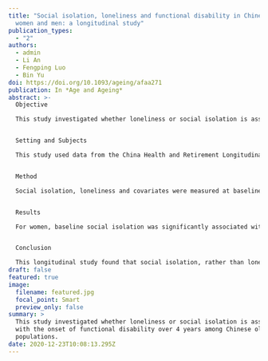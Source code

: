 ```yaml
---
title: "Social isolation, loneliness and functional disability in Chinese older
  women and men: a longitudinal study"
publication_types:
  - "2"
authors:
  - admin
  - Li An
  - Fengping Luo
  - Bin Yu
doi: https://doi.org/10.1093/ageing/afaa271
publication: In *Age and Ageing*
abstract: >-
  Objective

  This study investigated whether loneliness or social isolation is associated with the onset of functional disability over 4 years among Chinese older populations.


  Setting and Subjects

  This study used data from the China Health and Retirement Longitudinal Study (CHARLS). Functional status was assessed by activities of daily living (ADL) and instrumental activities of daily living (IADL). Analyses were conducted with data from two waves (2011 and 2015) and were restricted to those respondents aged 50 and older and free of functional disability at baseline [n = 5,154, mean age (SD) = 60.72 (7.51); male, 52.3%].


  Method

  Social isolation, loneliness and covariates were measured at baseline. Follow-up measures of new-onset ADL and IADL disability were obtained 4 years later. We stratified the sample by gender, and then used binary logistic regressions to evaluate the associations between baseline isolation, loneliness and new-onset ADL and IADL disability.


  Results

  For women, baseline social isolation was significantly associated with new-onset ADL (OR = 1.18, 95% CI = 1.07–1.30) and IADL (OR = 1.11, 95% CI = 1.01–1.21) disability; no significant association between loneliness and ADL or IADL disability was found. For men, neither social isolation nor loneliness was found to be significantly associated with ADL or IADL disability.


  Conclusion

  This longitudinal study found that social isolation, rather than loneliness, was significantly associated with functional disability over 4 years among women (but not men) in China. These findings expand our knowledge about the association between social relationships and functional status among non-Western populations.
draft: false
featured: true
image:
  filename: featured.jpg
  focal_point: Smart
  preview_only: false
summary: >
  This study investigated whether loneliness or social isolation is associated
  with the onset of functional disability over 4 years among Chinese older
  populations.
date: 2020-12-23T10:08:13.295Z
---
```

